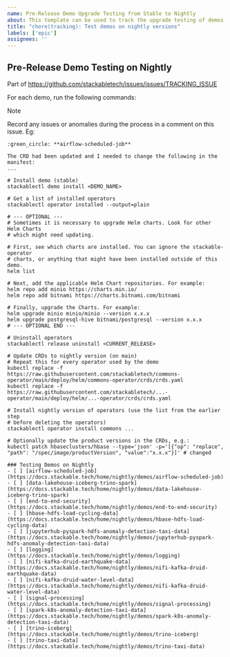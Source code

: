 ```yaml
---
name: Pre-Release Demo Upgrade Testing from Stable to Nightly
about: This template can be used to track the upgrade testing of demos from stable to nightly leading up to the next Stackable release
title: "chore(tracking): Test demos on nightly versions"
labels: ['epic']
assignees: ''
---
```


<!--
    Make sure to update the link in '.github/ISSUE_TEMPLATE/release.md' when
    you change the front matter above.
-->

<!--
    DO NOT REMOVE THIS COMMENT. It is intended for people who might copy/paste from the previous release issue.
    This was created by an issue template: https://github.com/stackabletech/issues/issues/new/choose.
-->

## Pre-Release Demo Testing on Nightly

Part of <https://github.com/stackabletech/issues/issues/TRACKING_ISSUE>

For each demo, run the following commands:

> [!NOTE]
> Record any issues or anomalies during the process in a comment on this issue.
> Eg:
> ```
> :green_circle: **airflow-scheduled-job**
>
> The CRD had been updated and I needed to change the following in the manifest:
> ...
> ```

```shell
# Install demo (stable)
stackablectl demo install <DEMO_NAME>

# Get a list of installed operators
stackablectl operator installed --output=plain

# --- OPTIONAL ---
# Sometimes it is necessary to upgrade Helm charts. Look for other Helm Charts
# which might need updating.

# First, see which charts are installed. You can ignore the stackable-operator
# charts, or anything that might have been installed outside of this demo.
helm list

# Next, add the applicable Helm Chart repositories. For example:
helm repo add minio https://charts.min.io/
helm repo add bitnami https://charts.bitnami.com/bitnami

# Finally, upgrade the Charts. For example:
helm upgrade minio minio/minio --version x.x.x
helm upgrade postgresql-hive bitnami/postgresql --version x.x.x
# --- OPTIONAL END ---

# Uninstall operators
stackablectl release uninstall <CURRENT_RELEASE>

# Update CRDs to nightly version (on main)
# Repeat this for every operator used by the demo
kubectl replace -f https://raw.githubusercontent.com/stackabletech/commons-operator/main/deploy/helm/commons-operator/crds/crds.yaml
kubectl replace -f https://raw.githubusercontent.com/stackabletech/...-operator/main/deploy/helm/...-operator/crds/crds.yaml

# Install nightly version of operators (use the list from the earlier step
# before deleting the operators)
stackablectl operator install commons ...

# Optionally update the product versions in the CRDs, e.g.:
kubectl patch hbaseclusters/hbase --type='json' -p='[{"op": "replace", "path": "/spec/image/productVersion", "value":"x.x.x"}]' # changed

```

<!--
    The following list was generated by:

    # go to the demos repository, then run:
    yq '.demos | keys' demos/demos-v2.yaml \
    | sed -e 's/- //g' \
    | sort \
    | xargs -I {} echo "- [ ] [{}](https://docs.stackable.tech/home/nightly/demos/{})"
-->

```[tasklist]
### Testing Demos on Nightly
- [ ] [airflow-scheduled-job](https://docs.stackable.tech/home/nightly/demos/airflow-scheduled-job)
- [ ] [data-lakehouse-iceberg-trino-spark](https://docs.stackable.tech/home/nightly/demos/data-lakehouse-iceberg-trino-spark)
- [ ] [end-to-end-security](https://docs.stackable.tech/home/nightly/demos/end-to-end-security)
- [ ] [hbase-hdfs-load-cycling-data](https://docs.stackable.tech/home/nightly/demos/hbase-hdfs-load-cycling-data)
- [ ] [jupyterhub-pyspark-hdfs-anomaly-detection-taxi-data](https://docs.stackable.tech/home/nightly/demos/jupyterhub-pyspark-hdfs-anomaly-detection-taxi-data)
- [ ] [logging](https://docs.stackable.tech/home/nightly/demos/logging)
- [ ] [nifi-kafka-druid-earthquake-data](https://docs.stackable.tech/home/nightly/demos/nifi-kafka-druid-earthquake-data)
- [ ] [nifi-kafka-druid-water-level-data](https://docs.stackable.tech/home/nightly/demos/nifi-kafka-druid-water-level-data)
- [ ] [signal-processing](https://docs.stackable.tech/home/nightly/demos/signal-processing)
- [ ] [spark-k8s-anomaly-detection-taxi-data](https://docs.stackable.tech/home/nightly/demos/spark-k8s-anomaly-detection-taxi-data)
- [ ] [trino-iceberg](https://docs.stackable.tech/home/nightly/demos/trino-iceberg)
- [ ] [trino-taxi-data](https://docs.stackable.tech/home/nightly/demos/trino-taxi-data)
```
